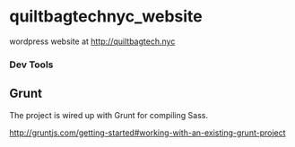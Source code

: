# quiltbagtechnyc_website
wordpress website at http://quiltbagtech.nyc


### Dev Tools

## Grunt

The project is wired up with Grunt for compiling Sass.

http://gruntjs.com/getting-started#working-with-an-existing-grunt-project